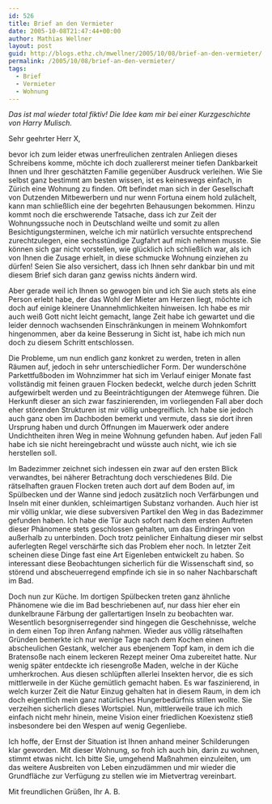 ```yaml
---
id: 526
title: Brief an den Vermieter
date: 2005-10-08T21:47:44+00:00
author: Mathias Wellner
layout: post
guid: http://blogs.ethz.ch/mwellner/2005/10/08/brief-an-den-vermieter/
permalink: /2005/10/08/brief-an-den-vermieter/
tags:
  - Brief
  - Vermieter
  - Wohnung
---
```

_Das ist mal wieder total fiktiv! Die Idee kam mir bei einer Kurzgeschichte von Harry Mulisch._

Sehr geehrter Herr X,

bevor ich zum leider etwas unerfreulichen zentralen Anliegen dieses Schreibens komme, möchte ich doch zuallererst meiner tiefen Dankbarkeit Ihnen und Ihrer geschätzten Familie gegenüber Ausdruck verleihen. Wie Sie selbst ganz bestimmt am besten wissen, ist es keineswegs einfach, in Zürich eine Wohnung zu finden. Oft befindet man sich in der Gesellschaft von Dutzenden Mitbewerbern und nur wenn Fortuna einem hold zulächelt, kann man schließlich eine der begehrten Behausungen bekommen. Hinzu kommt noch die erschwerende Tatsache, dass ich zur Zeit der Wohnungssuche noch in Deutschland weilte und somit zu allen Besichtigungsterminen, welche ich mir natürlich versuchte entsprechend zurechtzulegen, eine sechsstündige Zugfahrt auf mich nehmen musste. Sie können sich gar nicht vorstellen, wie glücklich ich schließlich war, als ich von Ihnen die Zusage erhielt, in diese schmucke Wohnung einziehen zu dürfen! Seien Sie also versichert, dass ich Ihnen sehr dankbar bin und mit diesem Brief sich daran ganz gewiss nichts ändern wird.

Aber gerade weil ich Ihnen so gewogen bin und ich Sie auch stets als eine Person erlebt habe, der das Wohl der Mieter am Herzen liegt, möchte ich doch auf einige kleinere Unannehmlichkeiten hinweisen. Ich habe es mir auch weiß Gott nicht leicht gemacht, lange Zeit habe ich gewartet und die leider dennoch wachsenden Einschränkungen in meinem Wohnkomfort hingenommen, aber da keine Besserung in Sicht ist, habe ich mich nun doch zu diesem Schritt entschlossen.

Die Probleme, um nun endlich ganz konkret zu werden, treten in allen Räumen auf, jedoch in sehr unterschiedlicher Form. Der wunderschöne Parkettfußboden im Wohnzimmer hat sich im Verlauf einiger Monate fast vollständig mit feinen grauen Flocken bedeckt, welche durch jeden Schritt aufgewirbelt werden und zu Beeinträchtigungen der Atemwege führen. Die Herkunft dieser an sich zwar faszinierenden, im vorliegenden Fall aber doch eher störenden Strukturen ist mir völlig unbegreiflich. Ich habe sie jedoch auch ganz oben im Dachboden bemerkt und vermute, dass sie dort ihren Ursprung haben und durch Öffnungen im Mauerwerk oder andere Undichtheiten ihren Weg in meine Wohnung gefunden haben. Auf jeden Fall habe ich sie nicht hereingebracht und wüsste auch nicht, wie ich sie herstellen soll.

Im Badezimmer zeichnet sich indessen ein zwar auf den ersten Blick verwandtes, bei näherer Betrachtung doch verschiedenes Bild. Die rätselhaften grauen Flocken treten auch dort auf dem Boden auf, im Spülbecken und der Wanne sind jedoch zusätzlich noch Verfärbungen und Inseln mit einer dunklen, schleimartigen Substanz vorhanden. Auch hier ist mir völlig unklar, wie diese subversiven Partikel den Weg in das Badezimmer gefunden haben. Ich habe die Tür auch sofort nach dem ersten Auftreten dieser Phänomene stets geschlossen gehalten, um das Eindringen von außerhalb zu unterbinden. Doch trotz peinlicher Einhaltung dieser mir selbst auferlegten Regel verschärfte sich das Problem eher noch. In letzter Zeit scheinen diese Dinge fast eine Art Eigenleben entwickelt zu haben. So interessant diese Beobachtungen sicherlich für die Wissenschaft sind, so störend und abscheuerregend empfinde ich sie in so naher Nachbarschaft im Bad.

Doch nun zur Küche. Im dortigen Spülbecken treten ganz ähnliche Phänomene wie die im Bad beschriebenen auf, nur dass hier eher ein dunkelbraune Färbung der gallertartigen Inseln zu beobachten war. Wesentlich besorgniserregender sind hingegen die Geschehnisse, welche in dem einen Top ihren Anfang nahmen. Wieder aus völlig rätselhaften Gründen bemerkte ich nur wenige Tage nach dem Kochen einen abscheulichen Gestank, welcher aus ebenjenem Topf kam, in dem ich die Bratensoße nach einem leckeren Rezept meiner Oma zubereitet hatte. Nur wenig später entdeckte ich riesengroße Maden, welche in der Küche umherkrochen. Aus diesen schlüpften allerlei Insekten hervor, die es sich mittlerweile in der Küche gemütlich gemacht haben. Es war faszinierend, in welch kurzer Zeit die Natur Einzug gehalten hat in diesem Raum, in dem ich doch eigentlich mein ganz natürliches Hungerbedürfnis stillen wollte. Sie verzeihen sicherlich dieses Wortspiel. Nun, mittlerweile traue ich mich einfach nicht mehr hinein, meine Vision einer friedlichen Koexistenz stieß insbesondere bei den Wespen auf wenig Gegenliebe.

Ich hoffe, der Ernst der Situation ist Ihnen anhand meiner Schilderungen klar geworden. Mit dieser Wohnung, so froh ich auch bin, darin zu wohnen, stimmt etwas nicht. Ich bitte Sie, umgehend Maßnahmen einzuleiten, um das weitere Ausbreiten von Leben einzudämmen und mir wieder die Grundfläche zur Verfügung zu stellen wie im Mietvertrag vereinbart.

Mit freundlichen Grüßen, Ihr A. B.